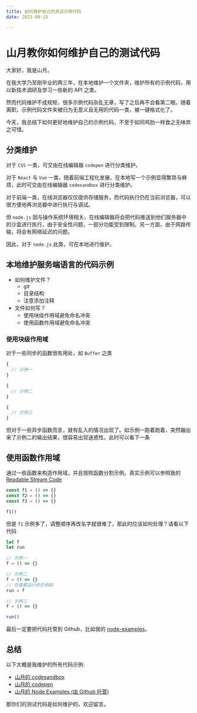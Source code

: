 ```yaml
---
title: 如何维护自己的测试示例代码
date: 2021-09-15

---
```



# 山月教你如何维护自己的测试代码

大家好，我是山月。

在我大学乃至刚毕业的两三年，在本地维护一个文件夹，维护所有的示例代码，用以新技术调研及学习一些新的 API 之类。

然而代码维护不成规矩，很多示例代码杂乱无章，写了之后再不会看第二眼。随着离职，示例代码文件夹被归为无意义且无用的代码一类，被一键格式化了。

今天，我总结下如何更好地维护自己的示例代码，不至于如同鸡肋一样食之无味弃之可惜。

## 分类维护

对于 `CSS` 一类，可交由在线编辑器 `codepen` 进行分类维护。

对于 `React` 与 `Vue` 一类，随着前端工程化发展，在本地写一个示例显得繁琐与麻烦，此时可交由在线编辑器 `codesandbox` 进行分类维护。

对于前端一类，在线浏览器仅仅提供存储服务，而代码执行仍在当前浏览器，可以很方便地再浏览器中进行执行与调试。

但 `node.js` 因与操作系统环境相关，在线编辑器将会把代码推送到他们服务器中的沙盒进行执行，由于安全性问题，一部分功能受到限制，另一方面，由于网路传输，将会有网络延迟的问题。

因此，对于 `node.js` 此类，可在本地进行维护。

## 本地维护服务端语言的代码示例

+ 如何维护文件？
  + git
  + 目录结构
  + 注意添加注释
+ 文件如何写？
  + 使用块级作用域避免命名冲突
  + 使用函数作用域避免命名冲突

### 使用块级作用域

对于一些同步的函数很有用处，如 `Buffer` 之类

``` js
{
  // 示例一
}

{
  // 示例二
}

{
  // 示例三
}
```

但对于一些异步函数而言，就有乱入的情况出现了。如示例一跑着跑着，突然蹦出来了示例二的输出结果，很容易出现迷惑性。此时可以看下一条

## 使用函数作用域

通过一些函数来构造作用域，并且按照函数分割示例。真实示例可以参照我的 [Readable Stream Code](https://github.com/shfshanyue/node-examples/blob/master/native/stream/readable.js)

``` js
const f1 = () => {}
const f2 = () => {}
const f3 = () => {}

f1()
```

但是 `f1` 示例多了，调整顺序再改名字就很难了，那此时应该如何处理？请看以下代码

``` js
let f
let run

// 示例一
f = () => {}

// 示例二
f = () => {}
// 在需要运行的示例前
run = f

// 示例三
f = () => {}

run()
```

最后一定要把代码托管到 Github，比如我的 [node-examples](https://github.com/shfshanyue/node-examples)。

## 总结

以下大概是我维护的所有代码示例:

+ [山月的 codesandbox](https://codesandbox.io/u/shfshanyue)
+ [山月的 codepen](https://codepen.io/collection/MggMed)
+ [山月的 Node Examples (由 Github 托管)](https://github.com/shfshanyue/node-examples)

那你们的测试代码是如何维护的，欢迎留言。
